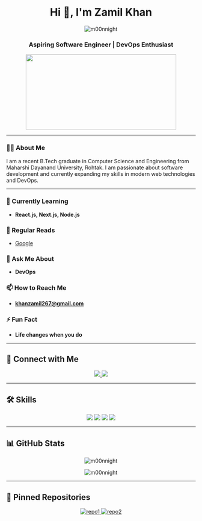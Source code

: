 <h1 align="center">Hi 👋, I'm Zamil Khan</h1>

<p align="center">
  <img src="https://komarev.com/ghpvc/?username=m00nnight&label=Profile%20views&color=0e75b6&style=flat" alt="m00nnight" /> 
</p>

<h3 align="center">Aspiring Software Engineer | DevOps Enthusiast</h3>

<p align="center">
  <img src="https://media.giphy.com/media/qgQUggAC3Pfv687qPC/giphy.gif" width="400" height="200"/>
</p>

---

### 👨‍💻 About Me
I am a recent B.Tech graduate in Computer Science and Engineering from Maharshi Dayanand University, Rohtak. I am passionate about software development and currently expanding my skills in modern web technologies and DevOps.

---

### 🌱 Currently Learning
- **React.js, Next.js, Node.js**

### 📝 Regular Reads
- [Google](https://www.google.in)

### 💬 Ask Me About
- **DevOps**

### 📫 How to Reach Me
- **khanzamil267@gmail.com**

### ⚡ Fun Fact
- **Life changes when you do**

---

## 🔗 Connect with Me
<p align="center">
  <a href="https://www.linkedin.com/in/zamil-khan-6b1184220/" target="_blank">
    <img src="https://img.shields.io/badge/linkedin-0A66C2?style=for-the-badge&logo=linkedin&logoColor=white"/>
  </a>
  <a href="https://twitter.com/nomadzamil" target="_blank">
    <img src="https://img.shields.io/badge/twitter-1DA1F2?style=for-the-badge&logo=twitter&logoColor=white"/>
  </a>
</p>

---

## 🛠️ Skills
<p align="center">
  <img src="https://img.shields.io/badge/React-20232A?style=for-the-badge&logo=react&logoColor=61DAFB"/>
  <img src="https://img.shields.io/badge/Next.js-000000?style=for-the-badge&logo=nextdotjs&logoColor=white"/>
  <img src="https://img.shields.io/badge/Node.js-339933?style=for-the-badge&logo=nodedotjs&logoColor=white"/>
  <img src="https://img.shields.io/badge/DevOps-0A66C2?style=for-the-badge&logo=devops&logoColor=white"/>
  <!-- Add more badges as necessary -->
</p>

---

## 📊 GitHub Stats
<p align="center">
  <img src="https://github-readme-stats.vercel.app/api/top-langs?username=m00nnight&show_icons=true&locale=en&layout=compact" alt="m00nnight" />
</p>

<p align="center">
  <img src="https://github-readme-stats.vercel.app/api?username=m00nnight&show_icons=true&theme=radical" alt="m00nnight" />
</p>

---

## 📌 Pinned Repositories
<p align="center">
  <a href="https://github.com/m00nnight/repo1" target="_blank">
    <img src="https://github-readme-stats.vercel.app/api/pin/?username=m00nnight&repo=repo1&theme=radical" alt="repo1" />
  </a>
  <a href="https://github.com/m00nnight/repo2" target="_blank">
    <img src="https://github-readme-stats.vercel.app/api/pin/?username=m00nnight&repo=repo2&theme=radical" alt="repo2" />
  </a>
  <!-- Add more pinned repositories as necessary -->
</p>
